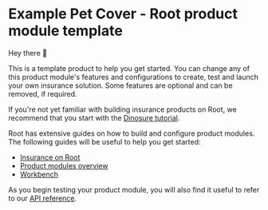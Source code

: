 # Example Pet Cover - Root product module template

Hey there 👋

This is a template product to help you get started. You can change any of this product module's features and configurations to create, test and launch your own insurance solution. Some features are optional and can be removed, if required.

If you're not yet familiar with building insurance products on Root, we recommend that you start with the [Dinosure tutorial](https://docs.rootplatform.com/docs/workbench-setup).

Root has extensive guides on how to build and configure product modules. The following guides will be useful to help you get started:

- [Insurance on Root](https://docs.rootplatform.com/docs/overview)
- [Product modules overview](https://docs.rootplatform.com/docs/product-modules-overview)
- [Workbench](https://docs.rootplatform.com/docs/workbench)

As you begin testing your product module, you will also find it useful to refer to our [API reference](https://docs.rootplatform.com/reference/getting-started-1).
